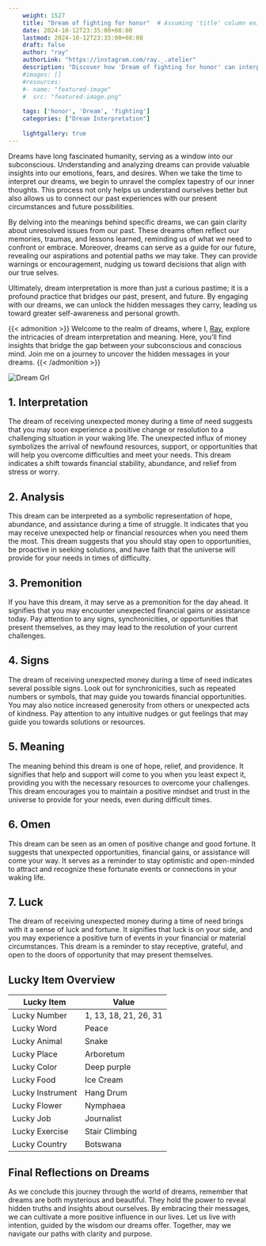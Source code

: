 ```yaml
---
    weight: 1527
    title: "Dream of fighting for honor"  # Assuming 'title' column exists
    date: 2024-10-12T23:35:00+08:00
    lastmod: 2024-10-12T23:35:00+08:00
    draft: false
    author: "ray"
    authorLink: "https://instagram.com/ray._.atelier"
    description: "Discover how 'Dream of fighting for honor' can interpret your future and uncover its significant meanings in your life."
    #images: []
    #resources:
    #- name: "featured-image"
    #  src: "featured-image.png"
    
    tags: ['honor', 'Dream', 'fighting']
    categories: ["Dream Interpretation"]
    
    lightgallery: true
---
```

    
Dreams have long fascinated humanity, serving as a window into our subconscious. Understanding and analyzing dreams can provide valuable insights into our emotions, fears, and desires. When we take the time to interpret our dreams, we begin to unravel the complex tapestry of our inner thoughts. This process not only helps us understand ourselves better but also allows us to connect our past experiences with our present circumstances and future possibilities.

By delving into the meanings behind specific dreams, we can gain clarity about unresolved issues from our past. These dreams often reflect our memories, traumas, and lessons learned, reminding us of what we need to confront or embrace. Moreover, dreams can serve as a guide for our future, revealing our aspirations and potential paths we may take. They can provide warnings or encouragement, nudging us toward decisions that align with our true selves.

Ultimately, dream interpretation is more than just a curious pastime; it is a profound practice that bridges our past, present, and future. By engaging with our dreams, we can unlock the hidden messages they carry, leading us toward greater self-awareness and personal growth.

{{< admonition >}}
Welcome to the realm of dreams, where I, [Ray](https://instagram.com/ray._.atelier), explore the intricacies of dream interpretation and meaning. Here, you’ll find insights that bridge the gap between your subconscious and conscious mind. Join me on a journey to uncover the hidden messages in your dreams.
{{< /admonition >}}

![Dream Grl](https://cdn.pixabay.com/photo/2017/11/02/03/35/gothic-2910057_1280.jpg "Dream Grl")

## 1. Interpretation
 The dream of receiving unexpected money during a time of need suggests that you may soon experience a positive change or resolution to a challenging situation in your waking life. The unexpected influx of money symbolizes the arrival of newfound resources, support, or opportunities that will help you overcome difficulties and meet your needs. This dream indicates a shift towards financial stability, abundance, and relief from stress or worry.

## 2. Analysis
 This dream can be interpreted as a symbolic representation of hope, abundance, and assistance during a time of struggle. It indicates that you may receive unexpected help or financial resources when you need them the most. This dream suggests that you should stay open to opportunities, be proactive in seeking solutions, and have faith that the universe will provide for your needs in times of difficulty.

## 3. Premonition
 If you have this dream, it may serve as a premonition for the day ahead. It signifies that you may encounter unexpected financial gains or assistance today. Pay attention to any signs, synchronicities, or opportunities that present themselves, as they may lead to the resolution of your current challenges.

## 4. Signs
 The dream of receiving unexpected money during a time of need indicates several possible signs. Look out for synchronicities, such as repeated numbers or symbols, that may guide you towards financial opportunities. You may also notice increased generosity from others or unexpected acts of kindness. Pay attention to any intuitive nudges or gut feelings that may guide you towards solutions or resources.

## 5. Meaning
 The meaning behind this dream is one of hope, relief, and providence. It signifies that help and support will come to you when you least expect it, providing you with the necessary resources to overcome your challenges. This dream encourages you to maintain a positive mindset and trust in the universe to provide for your needs, even during difficult times.

## 6. Omen
 This dream can be seen as an omen of positive change and good fortune. It suggests that unexpected opportunities, financial gains, or assistance will come your way. It serves as a reminder to stay optimistic and open-minded to attract and recognize these fortunate events or connections in your waking life.

## 7. Luck
 The dream of receiving unexpected money during a time of need brings with it a sense of luck and fortune. It signifies that luck is on your side, and you may experience a positive turn of events in your financial or material circumstances. This dream is a reminder to stay receptive, grateful, and open to the doors of opportunity that may present themselves.

## Lucky Item Overview
| Lucky Item          | Value              |
|---------------|--------------------|
| Lucky Number        | 1, 13, 18, 21, 26, 31  |
| Lucky Word          | Peace |
| Lucky Animal        | Snake |
| Lucky Place         | Arboretum     |
| Lucky Color         | Deep purple     |
| Lucky Food          | Ice Cream      |
| Lucky Instrument    | Hang Drum |
| Lucky Flower        | Nymphaea    |
| Lucky Job           | Journalist       |
| Lucky Exercise      | Stair Climbing  |
| Lucky Country       | Botswana    |


##  Final Reflections on Dreams

As we conclude this journey through the world of dreams, remember that dreams are both mysterious and beautiful. They hold the power to reveal hidden truths and insights about ourselves. By embracing their messages, we can cultivate a more positive influence in our lives. Let us live with intention, guided by the wisdom our dreams offer. Together, may we navigate our paths with clarity and purpose.
